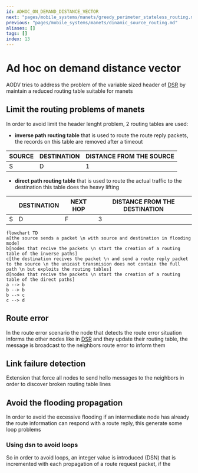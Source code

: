 ```yaml
---
id: ADHOC_ON_DEMAND_DISTANCE_VECTOR
next: "pages/mobile_systems/manets/greedy_perimeter_stateless_routing.md"
previous: "pages/mobile_systems/manets/dinamic_source_routing.md"
aliases: []
tags: []
index: 13
---
```


# Ad hoc on demand distance vector

AODV tries to address the problem of the variable sized header of [DSR](pages/mobile_systems/manets/dinamic_source_routing.md) by maintain a reduced routing table suitable for manets

## Limit the routing problems of manets

In order to avoid limit the header lenght problem, 2 routing tables are used:

- **inverse path routing table** that is used to route the route reply packets, the records on this table are removed after a timeout

| SOURCE | DESTINATION | DISTANCE FROM THE SOURCE |
| ------ | ----------- | ------------------------ |
| S      | D           | 1                        |

- **direct path routing table** that is used to route the actual traffic to the destination this table does the heavy lifting

|     | DESTINATION | NEXT HOP | DISTANCE FROM THE DESTINATION |
| --- | ----------- | -------- | ----------------------------- |
| S   | D           | F        | 3                             |

```mermaid
flowchart TD
a[the source sends a packet \n with source and destination in flooding mode]
b[nodes that recive the packets \n start the creation of a routing table of the inverse paths]
c[the destination recives the packet \n and send a route reply packet to the source \n the unicast transmision does not contain the full path \n but exploits the routing tables]
d[nodes that recive the packets \n start the creation of a routing table of the direct paths]
a --> b
b --> b
b --> c
c --> d
```

## Route error

In the route error scenario the node that detects the route error situation informs the other nodes like in [DSR](pages/mobile_systems/mantes/dynamic_source_routing.md) and they update their routing table, the message is broadcast to the neighbors route error to inform them

## Link failure detection

Extension that force all nodes to send hello messages to the neighbors in order to discover broken routing table lines

## Avoid the flooding propagation

In order to avoid the excessive flooding if an intermediate node has already the route information can respond with  a route reply, this generate some loop problems

### Using dsn to avoid loops

So in order to avoid loops, an integer value is introduced (DSN) that is incremented with each propagation of a route request packet, if the
